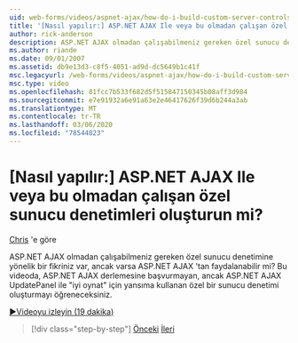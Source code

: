 ```yaml
---
uid: web-forms/videos/aspnet-ajax/how-do-i-build-custom-server-controls-that-work-with-or-without-aspnet-ajax
title: '[Nasıl yapılır:] ASP.NET AJAX Ile veya bu olmadan çalışan özel sunucu denetimleri oluşturun mi? | Microsoft Docs'
author: rick-anderson
description: ASP.NET AJAX olmadan çalışabilmeniz gereken özel sunucu denetimine yönelik bir fikriniz var, ancak varsa ASP.NET AJAX 'tan faydalanabilir...
ms.author: riande
ms.date: 09/01/2007
ms.assetid: db9e13d3-c8f5-4051-ad9d-dc5649b1c41f
msc.legacyurl: /web-forms/videos/aspnet-ajax/how-do-i-build-custom-server-controls-that-work-with-or-without-aspnet-ajax
msc.type: video
ms.openlocfilehash: 81fcc7b533f682d5f515847150345b08aff3d984
ms.sourcegitcommit: e7e91932a6e91a63e2e46417626f39d6b244a3ab
ms.translationtype: MT
ms.contentlocale: tr-TR
ms.lasthandoff: 03/06/2020
ms.locfileid: "78544823"
---
```

# <a name="how-do-i-build-custom-server-controls-that-work-with-or-without-aspnet-ajax"></a>[Nasıl yapılır:] ASP.NET AJAX Ile veya bu olmadan çalışan özel sunucu denetimleri oluşturun mi?

[Chris](https://twitter.com/chrispels) 'e göre

ASP.NET AJAX olmadan çalışabilmeniz gereken özel sunucu denetimine yönelik bir fikriniz var, ancak varsa ASP.NET AJAX 'tan faydalanabilir mi? Bu videoda, ASP.NET AJAX derlemesine başvurmayan, ancak ASP.NET AJAX UpdatePanel ile "iyi oynat" için yansıma kullanan özel bir sunucu denetimi oluşturmayı öğreneceksiniz.

[&#9654;Videoyu izleyin (19 dakika)](https://channel9.msdn.com/Blogs/ASP-NET-Site-Videos/how-do-i-build-custom-server-controls-that-work-with-or-without-aspnet-ajax)

> [!div class="step-by-step"]
> [Önceki](how-do-i-create-an-aspnet-ajax-extender-from-scratch.md)
> [İleri](how-do-i-associate-ajax-client-behavior-with-an-aspnet-server-control.md)
